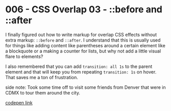 # 006 - CSS Overlap 03 - ::before and ::after

I finally figured out how to write markup for overlap CSS effects without extra markup: `::before` and `::after`. I understand that this is usually used for things like adding content like parentheses around a certain element like a blockquote or a making a counter for lists, but why not add a little visual flare to elements?

I also remembered that you can add `transition: all 1s` to the parent element and that will keep you from repeating `transition: 1s` on hover. That saves me a ton of frustration. 

side note: Took some time off to visit some friends from Denver that were in CDMX to tour them around the city. 

[codepen link](https://codepen.io/buildingsareheavy/full/qMNedK/)
